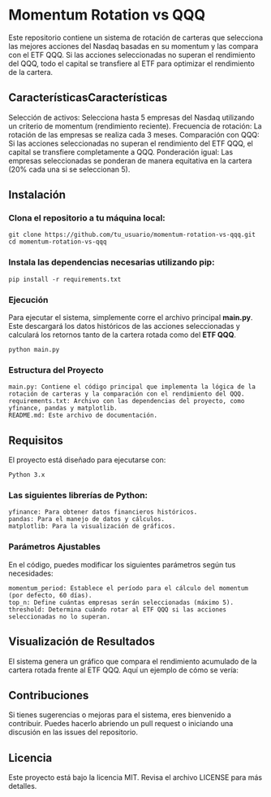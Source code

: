 # Momentum Rotation vs QQQ

Este repositorio contiene un sistema de rotación de carteras que selecciona las mejores acciones del Nasdaq basadas en su momentum y las compara con el ETF QQQ. Si las acciones seleccionadas no superan el rendimiento del QQQ, todo el capital se transfiere al ETF para optimizar el rendimiento de la cartera.

## CaracterísticasCaracterísticas

Selección de activos: Selecciona hasta 5 empresas del Nasdaq utilizando un criterio de momentum (rendimiento reciente).
Frecuencia de rotación: La rotación de las empresas se realiza cada 3 meses.
Comparación con QQQ: Si las acciones seleccionadas no superan el rendimiento del ETF QQQ, el capital se transfiere completamente a QQQ.
Ponderación igual: Las empresas seleccionadas se ponderan de manera equitativa en la cartera (20% cada una si se seleccionan 5).
## Instalación

### Clona el repositorio a tu máquina local:

    git clone https://github.com/tu_usuario/momentum-rotation-vs-qqq.git
    cd momentum-rotation-vs-qqq
	
### Instala las dependencias necesarias utilizando pip:

    pip install -r requirements.txt
### Ejecución

Para ejecutar el sistema, simplemente corre el archivo principal **main.py**. Este descargará los datos históricos de las acciones seleccionadas y calculará los retornos tanto de la cartera rotada como del **ETF QQQ**.

    python main.py
### Estructura del Proyecto

    main.py: Contiene el código principal que implementa la lógica de la rotación de carteras y la comparación con el rendimiento del QQQ.
    requirements.txt: Archivo con las dependencias del proyecto, como yfinance, pandas y matplotlib.
    README.md: Este archivo de documentación.
## Requisitos
El proyecto está diseñado para ejecutarse con:

    Python 3.x
### Las siguientes librerías de Python:
    yfinance: Para obtener datos financieros históricos.
    pandas: Para el manejo de datos y cálculos.
    matplotlib: Para la visualización de gráficos.
### Parámetros Ajustables

En el código, puedes modificar los siguientes parámetros según tus necesidades:

    momentum_period: Establece el período para el cálculo del momentum (por defecto, 60 días).
    top_n: Define cuántas empresas serán seleccionadas (máximo 5).
    threshold: Determina cuándo rotar al ETF QQQ si las acciones seleccionadas no lo superan.
## Visualización de Resultados

El sistema genera un gráfico que compara el rendimiento acumulado de la cartera rotada frente al ETF QQQ. Aquí un ejemplo de cómo se vería:


## Contribuciones

Si tienes sugerencias o mejoras para el sistema, eres bienvenido a contribuir. Puedes hacerlo abriendo un pull request o iniciando una discusión en las issues del repositorio.

## Licencia

Este proyecto está bajo la licencia MIT. Revisa el archivo LICENSE para más detalles.

